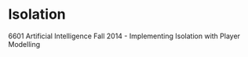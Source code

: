 Isolation
=========

6601 Artificial Intelligence Fall 2014 - Implementing Isolation with Player Modelling
